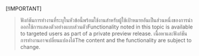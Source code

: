  [!IMPORTANT]
> <span data-ttu-id="d3c01-101">ฟังก์ชันการทำงานที่ระบุในหัวข้อนี้พร้อมใช้งานสำหรับผู้ใช้เป้าหมายอันเป็นส่วนหนึ่งของการนำออกใช้การแสดงตัวอย่างแบบส่วนตัว</span><span class="sxs-lookup"><span data-stu-id="d3c01-101">Functionality noted in this topic is available to targeted users as part of a private preview release.</span></span> <span data-ttu-id="d3c01-102">เนื้อหาและฟังก์ชันการทำงานอาจเปลี่ยนแปลงได้</span><span class="sxs-lookup"><span data-stu-id="d3c01-102">The content and the functionality are subject to change.</span></span> 
